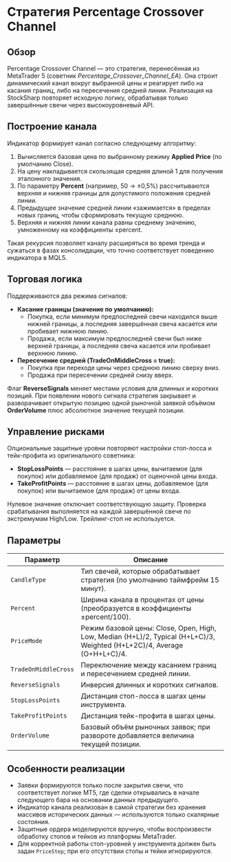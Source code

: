 # Стратегия Percentage Crossover Channel

## Обзор
Percentage Crossover Channel — это стратегия, перенесённая из MetaTrader 5 (советник *Percentage_Crossover_Channel_EA*). Она строит динамический канал вокруг выбранной цены и реагирует либо на касания границ, либо на пересечения средней линии. Реализация на StockSharp повторяет исходную логику, обрабатывая только завершённые свечи через высокоуровневый API.

## Построение канала
Индикатор формирует канал согласно следующему алгоритму:

1. Вычисляется базовая цена по выбранному режиму **Applied Price** (по умолчанию Close).
2. На цену накладывается скользящая средняя длиной 1 для получения эталонного значения.
3. По параметру **Percent** (например, 50 → ±0,5%) рассчитываются верхняя и нижняя границы для допустимого положения средней линии.
4. Предыдущее значение средней линии «зажимается» в пределах новых границ, чтобы сформировать текущую среднюю.
5. Верхняя и нижняя линии канала равны среднему значению, умноженному на коэффициенты ±percent.

Такая рекурсия позволяет каналу расширяться во время тренда и сужаться в фазах консолидации, что точно соответствует поведению индикатора в MQL5.

## Торговая логика
Поддерживаются два режима сигналов:

- **Касание границы (значение по умолчанию):**
  - Покупка, если минимум предпоследней свечи находился выше нижней границы, а последняя завершённая свеча касается или пробивает нижнюю линию.
  - Продажа, если максимум предпоследней свечи был ниже верхней границы, а последняя свеча касается или пробивает верхнюю линию.
- **Пересечение средней (TradeOnMiddleCross = true):**
  - Покупка при переходе цены через среднюю линию сверху вниз.
  - Продажа при пересечении средней снизу вверх.

Флаг **ReverseSignals** меняет местами условия для длинных и коротких позиций. При появлении нового сигнала стратегия закрывает и разворачивает открытую позицию одной рыночной заявкой объёмом **OrderVolume** плюс абсолютное значение текущей позиции.

## Управление рисками
Опциональные защитные уровни повторяют настройки стоп-лосса и тейк-профита из оригинального советника:

- **StopLossPoints** — расстояние в шагах цены, вычитаемое (для покупок) или добавляемое (для продаж) от оценочной цены входа.
- **TakeProfitPoints** — расстояние в шагах цены, добавляемое (для покупок) или вычитаемое (для продаж) от цены входа.

Нулевое значение отключает соответствующую защиту. Проверка срабатывания выполняется на каждой завершённой свече по экстремумам High/Low. Трейлинг-стоп не используется.

## Параметры
| Параметр | Описание |
|----------|----------|
| `CandleType` | Тип свечей, которые обрабатывает стратегия (по умолчанию таймфрейм 15 минут). |
| `Percent` | Ширина канала в процентах от цены (преобразуется в коэффициенты ±percent/100). |
| `PriceMode` | Режим базовой цены: Close, Open, High, Low, Median (H+L)/2, Typical (H+L+C)/3, Weighted (H+L+2C)/4, Average (O+H+L+C)/4. |
| `TradeOnMiddleCross` | Переключение между касанием границ и пересечением средней линии. |
| `ReverseSignals` | Инверсия длинных и коротких сигналов. |
| `StopLossPoints` | Дистанция стоп-лосса в шагах цены инструмента. |
| `TakeProfitPoints` | Дистанция тейк-профита в шагах цены. |
| `OrderVolume` | Базовый объём рыночных заявок; при развороте добавляется величина текущей позиции. |

## Особенности реализации
- Заявки формируются только после закрытия свечи, что соответствует логике MT5, где сделки открывались в начале следующего бара на основании данных предыдущего.
- Индикатор канала реализован в самой стратегии без хранения массивов исторических данных — используются только скалярные состояния.
- Защитные ордера моделируются вручную, чтобы воспроизвести обработку стопов и тейков из платформы MetaTrader.
- Для корректной работы стоп-уровней у инструмента должен быть задан `PriceStep`; при его отсутствии стопы и тейки игнорируются.
